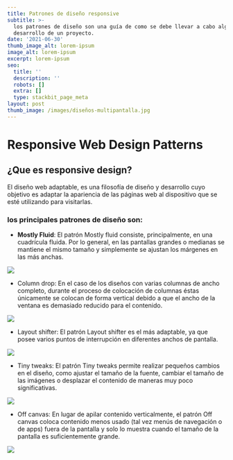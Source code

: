 ```yaml
---
title: Patrones de diseño responsive
subtitle: >-
  los patrones de diseño son una guía de como se debe llevar a cabo algún
  desarrollo de un proyecto.
date: '2021-06-30'
thumb_image_alt: lorem-ipsum
image_alt: lorem-ipsum
excerpt: lorem-ipsum
seo:
  title: ''
  description: ''
  robots: []
  extra: []
  type: stackbit_page_meta
layout: post
thumb_image: /images/diseños-multipantalla.jpg
---
```

# Responsive Web Design Patterns

## ¿Que es responsive design?

El diseño web adaptable, es una filosofía de diseño y desarrollo cuyo objetivo es adaptar la apariencia de las páginas web al dispositivo que se esté utilizando para visitarlas.

### los principales patrones de diseño son:

*   **Mostly Fluid**: El patrón Mostly fluid consiste, principalmente, en una cuadrícula fluida. Por lo general, en las pantallas grandes o medianas se mantiene el mismo tamaño y simplemente se ajustan los márgenes en las más anchas.

![](https://o.quizlet.com/.bqPiFZSC2lSiz8nlR6jLQ.png)

*   Column drop: En el caso de los diseños con varias columnas de ancho completo, durante el proceso de colocación de columnas éstas únicamente se colocan de forma vertical debido a que el ancho de la ventana es demasiado reducido para el contenido.

![](https://naps.com.mx/blog/wp-content/uploads/2016/06/column-drop.jpg)

*   Layout shifter: El patrón Layout shifter es el más adaptable, ya que posee varios puntos de interrupción en diferentes anchos de pantalla.

![](https://naps.com.mx/blog/wp-content/uploads/2016/06/layout-shifter.jpg)

*   Tiny tweaks: El patrón Tiny tweaks permite realizar pequeños cambios en el diseño, como ajustar el tamaño de la fuente, cambiar el tamaño de las imágenes o desplazar el contenido de maneras muy poco significativas.

![](https://upload.wikimedia.org/wikipedia/commons/6/60/Tiny_tweaks.png)



*   Off canvas: En lugar de apilar contenido verticalmente, el patrón Off canvas coloca contenido menos usado (tal vez menús de navegación o de apps) fuera de la pantalla y solo lo muestra cuando el tamaño de la pantalla es suficientemente grande.

![](https://naps.com.mx/blog/wp-content/uploads/2016/06/off-canvas.jpg)
